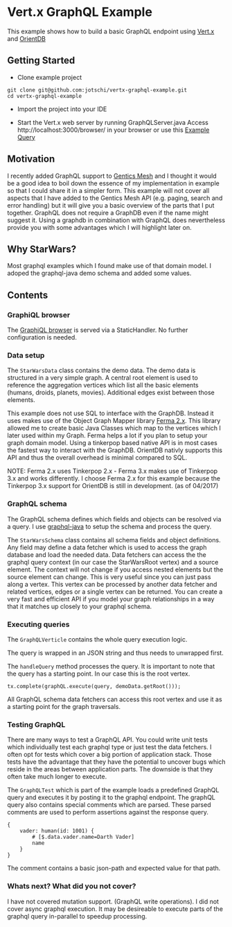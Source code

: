 # Vert.x GraphQL Example

This example shows how to build a basic GraphQL endpoint using [Vert.x](http://vertx.io/) and [OrientDB](http://orientdb.com/orientdb/)

## Getting Started

* Clone example project
```
git clone git@github.com:jotschi/vertx-graphql-example.git
cd vertx-graphql-example
```

* Import the project into your IDE 

* Start the Vert.x web server by running GraphQLServer.java
Access http://localhost:3000/browser/ in your browser or use this 
[Example Query](http://localhost:3000/browser/?query=%7B%0A%20%20movies%20%7B%0A%20%20%20%20title%0A%20%20%7D%0A%20%20hero%20%7B%0A%20%20%20%20name%0A%20%20%20%20friends%20%7B%0A%20%20%20%20%20%20name%0A%20%20%20%20%20%20friends%20%7B%0A%20%20%20%20%20%20%20%20name%0A%20%20%20%20%20%20%7D%0A%20%20%20%20%7D%0A%20%20%7D%0A%7D%0A)

## Motivation

I recently added GraphQL support to [Gentics Mesh](http://getmesh.io) and I thought it would be a good idea to boil down the essence of my implementation in example so that I could share it in a simpler form.
This example will not cover all aspects that I have added to the Gentics Mesh API (e.g. paging, search and error handling) but it will give you a basic overview of the parts that I put together.
GraphQL does not require a GraphDB even if the name might suggest it. Using a graphdb in combination with GraphQL does nevertheless provide you with some advantages which I will highlight later on.

## Why StarWars?

Most graphql examples which I found make use of that domain model. I adoped the graphql-java demo schema and added some values.

## Contents

### GraphiQL browser

The [GraphiQL browser](https://github.com/graphql/graphiql) is served via a StaticHandler. No further configuration is needed.

### Data setup

The `StarWarsData` class contains the demo data. The demo data is structured in a very simple graph. A central root element is used to reference the aggregation vertices which list all the basic elements (humans, droids, planets, movies).
Additional edges exist between those elements.

This example does not use SQL to interface with the GraphDB. Instead it uses makes use of the Object Graph Mapper library [Ferma 2.x](https://github.com/Syncleus/Ferma). This library allowed me to create basic Java Classes which map to the vertices which I later used within my Graph. Ferma helps a lot if you plan to setup your graph domain model. 
Using a tinkerpop based native API is in most cases the fastest way to interact with the GraphDB. OrientDB nativly supports this API and thus the overall overhead is minimal compared to SQL.

NOTE: Ferma 2.x uses Tinkerpop 2.x - Ferma 3.x makes use of Tinkerpop 3.x and works differently. I choose Ferma 2.x for this example because the Tinkerpop 3.x support for OrientDB is still in development. (as of 04/2017)

### GraphQL schema

The GraphQL schema defines which fields and objects can be resolved via a query.
I use [graphql-java](https://github.com/graphql-java/graphql-java) to setup the schema and process the query.

The `StarWarsSchema` class contains all schema fields and object definitions.
Any field may define a data fetcher which is used to access the graph database and load the needed data. Data fetchers can access the the graphql query context (in our case the StarWarsRoot vertex) and a source element. The context will not change if you access nested elements but the source element can change. This is very useful since you can just pass along a vertex. This vertex can be processed by another data fetcher and related vertices, edges or a single vertex can be returned. You can create a very fast and efficient API if you model your graph relationships in a way that it matches up closely to your graphql schema.

### Executing queries

The `GraphQLVerticle` contains the whole query execution logic.

The query is wrapped in an JSON string and thus needs to unwrapped first.

The `handleQuery` method processes the query. It is important to note that the query 
has a starting point. In our case this is the root vertex.

```
tx.complete(graphQL.execute(query, demoData.getRoot()));
```

All GraphQL schema data fetchers can access this root vertex and use it as a starting point for the graph traversals.

### Testing GraphQL

There are many ways to test a GraphQL API. You could write unit tests which individually test each graphql type or just test the data fetchers.
I often opt for tests which cover a big portion of application stack. Those tests have the advantage that they have the potential to uncover bugs which reside in the areas between application parts. The downside is that they often take much longer to execute.

The `GraphQLTest` which is part of the example loads a predefined GraphQL query and executes it by posting it to the graphql endpoint. The graphQL query also contains special comments which are parsed. These parsed comments are used to perform assertions against the response query.

```
{
    vader: human(id: 1001) {
		# [$.data.vader.name=Darth Vader]
		name
    }
}

```

The comment contains a basic json-path and expected value for that path.

### Whats next? What did you not cover?

I have not covered mutation support. (GraphQL write operations). 
I did not cover async graphql execution. It may be desireable to execute parts of the graphql query in-parallel to speedup processing.
 
